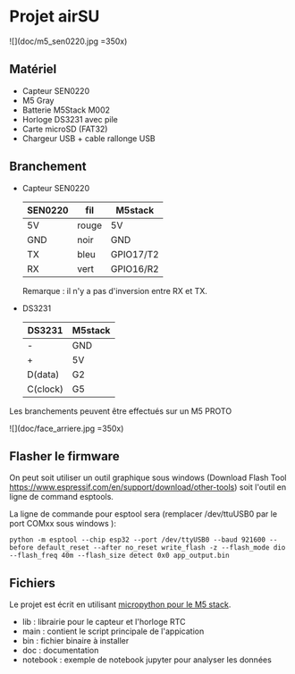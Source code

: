 # Projet airSU

![](doc/m5_sen0220.jpg =350x)

## Matériel

* Capteur SEN0220
* M5 Gray
* Batterie M5Stack M002
* Horloge DS3231 avec pile
* Carte microSD (FAT32)
* Chargeur USB + cable rallonge USB


## Branchement


* Capteur SEN0220

    |SEN0220|  fil   | M5stack |
    |-------|--------|---------|
    |   5V  |rouge   |  5V     |
    |  GND  |noir    |  GND    |
    |  TX   |bleu    |GPIO17/T2|
    |  RX   |vert    |GPIO16/R2|


  Remarque : il n'y a pas d'inversion entre RX et TX.

* DS3231

    |DS3231  |M5stack|
    |--------|-------|
    |  -     | GND   |
    |  +     | 5V    |
    |D(data) | G2    |
    |C(clock)| G5    |

Les branchements peuvent être effectués sur un M5 PROTO

![](doc/face_arriere.jpg =350x)

## Flasher le firmware

On peut soit utiliser un outil graphique sous windows (Download Flash Tool https://www.espressif.com/en/support/download/other-tools) soit l'outil en ligne de command esptools. 

La ligne de commande pour esptool sera (remplacer /dev/ttuUSB0 par le port COMxx sous windows ): 

    python -m esptool --chip esp32 --port /dev/ttyUSB0 --baud 921600 --before default_reset --after no_reset write_flash -z --flash_mode dio --flash_freq 40m --flash_size detect 0x0 app_output.bin

## Fichiers

Le projet est écrit en utilisant <a href=https://github.com/m5stack/M5Stack_MicroPython>micropython pour le M5 stack</a>.

* lib : librairie pour le capteur et l'horloge RTC
* main : contient le script principale de l'appication
* bin : fichier binaire à installer
* doc : documentation
* notebook : exemple de notebook jupyter pour analyser les données
